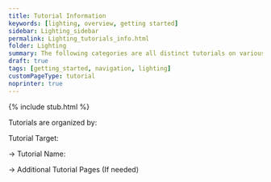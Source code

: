 ```yaml
---
title: Tutorial Information
keywords: [lighting, overview, getting started]
sidebar: Lighting_sidebar
permalink: Lighting_tutorials_info.html
folder: Lighting
summary: The following categories are all distinct tutorials on various functions of the lighting board.
draft: true
tags: [getting_started, navigation, lighting]
customPageType: tutorial
noprinter: true
---
```


{% include stub.html %}

Tutorials are organized by: 

Tutorial Target:

→ Tutorial Name:
  
  → Additional Tutorial Pages (If needed)